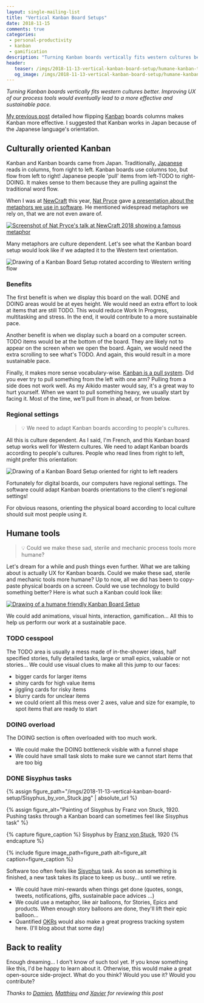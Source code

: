 ```yaml
---
layout: single-mailing-list
title: "Vertical Kanban Board Setups"
date: 2018-11-15
comments: true
categories:
 - personal-productivity
 - kanban
 - gamification
description: "Turning Kanban boards vertically fits western cultures better. There is a real opportunity to improve the UX of our process tools and bring a more effective and sustainable pace. For example, we could have localized Kanban boards setups. We could even create more humane and gamified boards."
header:
   teaser: /imgs/2018-11-13-vertical-kanban-board-setup/humane-kanban-teaser.jpeg
   og_image: /imgs/2018-11-13-vertical-kanban-board-setup/humane-kanban-og.jpeg
---
```

_Turning Kanban boards vertically fits western cultures better. Improving UX of our process tools would eventually lead to a more effective and sustainable pace._

[My previous post](/its-time-to-flip-your-kanban-board-setup/) detailed how flipping [Kanban](https://en.wikipedia.org/wiki/Kanban) boards columns makes Kanban more effective. I suggested that Kanban works in Japan because of the Japanese language's orientation.

## Culturally oriented Kanban

Kanban and Kanban boards came from Japan. Traditionally, [Japanese](https://en.wikipedia.org/wiki/Japanese_writing_system) reads in columns, from right to left. Kanban boards use columns too, but flow from left to right! Japanese people 'pull' items from left-TODO to right-DOING. It makes sense to them because they are pulling against the traditional word flow.

When I was at [NewCraft](https://ncrafts.io/) this year, [Nat Pryce](http://www.natpryce.com/) gave [a presentation about the metaphors we use in software](http://videos.ncrafts.io/video/275530146). He mentioned widespread metaphors we rely on, that we are not even aware of.

[![Screenshot of Nat Pryce's talk at NewCraft 2018 showing a famous metaphor]({{site.url}}/imgs/2018-11-13-vertical-kanban-board-setup/nat-pryce-metaphore.jpg)](http://videos.ncrafts.io/video/275530146)

Many metaphors are culture dependent. Let's see what the Kanban board setup would look like if we adapted it to the Western text orientation.

![Drawing of a Kanban Board Setup rotated according to Western writing flow]({{site.url}}/imgs/2018-11-13-vertical-kanban-board-setup/vertical-kanban.jpeg)

### Benefits

The first benefit is when we display this board on the wall. DONE and DOING areas would be at eyes height. We would need an extra effort to look at items that are still TODO. This would reduce Work In Progress, multitasking and stress. In the end, it would contribute to a more sustainable pace.

Another benefit is when we display such a board on a computer screen. TODO items would be at the bottom of the board. They are likely not to appear on the screen when we open the board. Again, we would need the extra scrolling to see what's TODO. And again, this would result in a more sustainable pace.

Finally, it makes more sense vocabulary-wise. [Kanban is a pull system](https://kanbanize.com/lean-management/pull/what-is-pull-system/). Did you ever try to pull something from the left with one arm? Pulling from a side does not work well. As my Aikido master would say, it's a great way to hurt yourself. When we want to pull something heavy, we usually start by facing it. Most of the time, we'll pull from in ahead, or from below.

### Regional settings

> 💡 We need to adapt Kanban boards according to people's cultures.

All this is culture dependent. As I said, I'm French, and this Kanban board setup works well for Western cultures. We need to adapt Kanban boards according to people's cultures. People who read lines from right to left, might prefer this orientation:

![Drawing of a Kanban Board Setup oriented for right to left readers]({{site.url}}/imgs/2018-11-13-vertical-kanban-board-setup/vertical-right2left-kanban.jpeg)

Fortunately for digital boards, our computers have regional settings. The software could adapt Kanban boards orientations to the client's regional settings!

For obvious reasons, orienting the physical board according to local culture should suit most people using it.

## Humane tools

> 💡 Could we make these sad, sterile and mechanic process tools more humane?

Let's dream for a while and push things even further. What we are talking about is actually UX for Kanban boards. Could we make these sad, sterile and mechanic tools more humane? Up to now, all we did has been to copy-paste physical boards on a screen. Could we use technology to build something better? Here is what such a Kanban could look like:

[![Drawing of a humane friendly Kanban Board Setup]({{site.url}}/imgs/2018-11-13-vertical-kanban-board-setup/humane-kanban-small.jpeg)]({{site.url}}/imgs/2018-11-13-vertical-kanban-board-setup/humane-kanban.jpeg)

We could add animations, visual hints, interaction, gamification... All this to help us perform our work at a sustainable pace.

### TODO cesspool

The TODO area is usually a mess made of in-the-shower ideas, half specified stories, fully detailed tasks, large or small epics, valuable or not stories... We could use visual clues to make all this jump to our faces:

*   bigger cards for larger items
*   shiny cards for high value items
*   jiggling cards for risky items
*   blurry cards for unclear items
*   we could orient all this mess over 2 axes, value and size for example, to spot items that are ready to start

### DOING overload

The DOING section is often overloaded with too much work.

*   We could make the DOING bottleneck visible with a funnel shape
*   We could have small task slots to make sure we cannot start items that are too big

### DONE Sisyphus tasks

{% assign figure_path="/imgs/2018-11-13-vertical-kanban-board-setup/Sisyphus_by_von_Stuck.jpg" | absolute_url %}

{% assign figure_alt="Painting of Sisyphus by Franz von Stuck, 1920. Pushing tasks through a Kanban board can sometimes feel like Sisyphus task" %}

{% capture figure_caption %}
Sisyphus by [Franz von Stuck](https://en.wikipedia.org/wiki/Franz_Stuck), 1920
{% endcapture %}

{% include figure image_path=figure_path alt=figure_alt caption=figure_caption %}

Software too often feels like [Sisyphus](https://en.wikipedia.org/wiki/Sisyphus) task. As soon as something is finished, a new task takes its place to keep us busy... until we retire.

*   We could have mini-rewards when things get done (quotes, songs, tweets, notifications, gifts, sustainable pace advices ...)
*   We could use a metaphor, like air balloons, for Stories, Epics and products. When enough story balloons are done, they'll lift their epic balloon...
*   Quantified [OKRs](https://en.wikipedia.org/wiki/OKR) would also make a great progress tracking system here. (I'll blog about that some day)

## Back to reality

Enough dreaming... I don't know of such tool yet. If you know something like this, I'd be happy to learn about it. Otherwise, this would make a great open-source side-project. What do you think? Would you use it? Would you contribute?

_Thanks to [Damien](https://www.linkedin.com/in/damienmenanteau/?originalSubdomain=fr), [Matthieu](https://twitter.com/mattrussa) and [Xavier](https://twitter.com/xcorail?lang=en) for reviewing this post_
